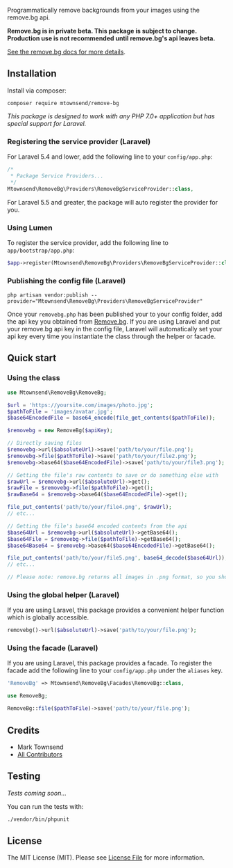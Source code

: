Programmatically remove backgrounds from your images using the remove.bg api.

**Remove.bg is in private beta. This package is subject to change. Production use is not recommended until remove.bg's api leaves beta.**

[See the remove.bg docs for more details](https://developer.remove.bg/docs).

## Installation

Install via composer:

```
composer require mtownsend/remove-bg
```

*This package is designed to work with any PHP 7.0+ application but has special support for Laravel.*

### Registering the service provider (Laravel)

For Laravel 5.4 and lower, add the following line to your ``config/app.php``:

```php
/*
 * Package Service Providers...
 */
Mtownsend\RemoveBg\Providers\RemoveBgServiceProvider::class,
```

For Laravel 5.5 and greater, the package will auto register the provider for you.

### Using Lumen

To register the service provider, add the following line to ``app/bootstrap/app.php``:

```php
$app->register(Mtownsend\RemoveBg\Providers\RemoveBgServiceProvider::class,);
```

### Publishing the config file (Laravel)

````
php artisan vendor:publish --provider="Mtownsend\RemoveBg\Providers\RemoveBgServiceProvider"
````

Once your ``removebg.php`` has been published your to your config folder, add the api key you obtained from [Remove.bg](https://www.remove.bg/). If you are using Laravel and put your remove.bg api key in the config file, Laravel will automatically set your api key every time you instantiate the class through the helper or facade.

## Quick start

### Using the class

```php
use Mtownsend\RemoveBg\RemoveBg;

$url = 'https://yoursite.com/images/photo.jpg';
$pathToFile = 'images/avatar.jpg';
$base64EncodedFile = base64_encode(file_get_contents($pathToFile));

$removebg = new RemoveBg($apiKey);

// Directly saving files
$removebg->url($absoluteUrl)->save('path/to/your/file.png');
$removebg->file($pathToFile)->save('path/to/your/file2.png');
$removebg->base64($base64EncodedFile)->save('path/to/your/file3.png');

// Getting the file's raw contents to save or do something else with
$rawUrl = $removebg->url($absoluteUrl)->get();
$rawFile = $removebg->file($pathToFile)->get();
$rawBase64 = $removebg->base64($base64EncodedFile)->get();

file_put_contents('path/to/your/file4.png', $rawUrl);
// etc...

// Getting the file's base64 encoded contents from the api
$base64Url = $removebg->url($absoluteUrl)->getBase64();
$base64File = $removebg->file($pathToFile)->getBase64();
$base64Base64 = $removebg->base64($base64EncodedFile)->getBase64();

file_put_contents('path/to/your/file5.png', base64_decode($base64Url));
// etc...

// Please note: remove.bg returns all images in .png format, so you should be saving all files received from the api as .png.
```

### Using the global helper (Laravel)

If you are using Laravel, this package provides a convenient helper function which is globally accessible.

```php
removebg()->url($absoluteUrl)->save('path/to/your/file.png');
```

### Using the facade (Laravel)

If you are using Laravel, this package provides a facade. To register the facade add the following line to your ``config/app.php`` under the ``aliases`` key.

````php
'RemoveBg' => Mtownsend\RemoveBg\Facades\RemoveBg::class,
````

```php
use RemoveBg;

RemoveBg::file($pathToFile)->save('path/to/your/file.png');
```

## Credits

- Mark Townsend
- [All Contributors](../../contributors)

## Testing

*Tests coming soon...*

You can run the tests with:

```bash
./vendor/bin/phpunit
```

## License

The MIT License (MIT). Please see [License File](LICENSE.md) for more information.